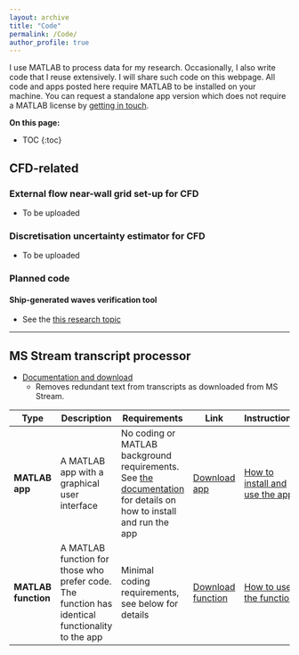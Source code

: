 ```yaml
---
layout: archive
title: "Code"
permalink: /Code/
author_profile: true
---
```


I use MATLAB to process data for my research. Occasionally, I also write code that I reuse extensively. I will share such code on this webpage. All code and apps posted here require MATLAB to be installed on your machine. You can request a standalone app version which does not require a MATLAB license by [getting in touch](/get-in-touch).

**On this page:**
* TOC
{:toc}

## CFD-related

### External flow near-wall grid set-up for CFD
- To be uploaded

### Discretisation uncertainty estimator for CFD
- To be uploaded

### Planned code

#### Ship-generated waves verification tool
* See the [this research topic](https://momchil-terziev.github.io/research-topics#8-development-of-a-wave-verification-tool-for-cfd-predictions)

---

## MS Stream transcript processor
- [Documentation and download](/transcript-app)
  - Removes redundant text from transcripts as downloaded from MS Stream.

| Type  | Description | Requirements | Link | Instructions |
| ---------- | ----------- | ------------ | ---- | ----- |
| **MATLAB app**  | A MATLAB app with a graphical user interface  | No coding or MATLAB background requirements. See [the documentation](https://momchil-terziev.github.io/Code/Transcript-app/#how-to-download-and-install-the-app) for details on how to install and run the app | [Download app](https://momchil-terziev.github.io/Code/Transcript%20processing%20app.mlappinstall) | [How to install and use the app](https://momchil-terziev.github.io/Code/Transcript-app/#how-to-download-and-install-the-app) |
| **MATLAB function**  | A MATLAB function for those who prefer code. The function has identical functionality to the app  | Minimal coding requirements, see below for details       | [Download function](https://momchil-terziev.github.io/Code/processTranscript.mlx) | [How to use the function](https://momchil-terziev.github.io/Code/Transcript-app/#how-to-use-the-function) |

